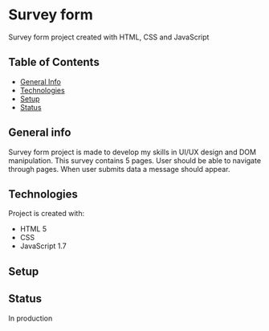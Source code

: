 # Survey form
Survey form project created with HTML, CSS and JavaScript

## Table of Contents
* [General Info](#general-info)
* [Technologies](#technologies)
* [Setup](#setup)
* [Status](#status)


## General info
Survey form project is made to develop my skills in UI/UX design and DOM manipulation. This survey contains 5 pages. User should be able to navigate through pages.
When user submits data a message should appear.



## Technologies
Project is created with:
* HTML 5
* CSS
* JavaScript 1.7

## Setup


## Status
In production

